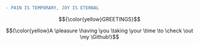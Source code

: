 ```diff
- PAIN IS TEMPORARY, JOY IS ETERNAL
```
$${\color{yellow}GREETINGS}$$ 

$${\color{yellow}A \pleasure \having \you \taking \your \time \to \check \out \my \Github!}$$
